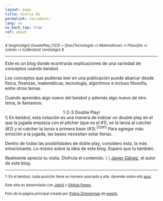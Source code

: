 ```yaml
---
layout: page
title: Acerca de
permalink: /es/about/
lang: es
no_back_top: true
ref: about
---
```


*<sub>$
\begin{align}
  DoublePlay_{123} = \frac{Tecnología\ +\ Matemáticas\ +\ Filosofía\ +\ \cdots\ +\ n}{Beisbol}
\end{align}
$</sub>*

<hr>

Este es un blog donde econtrarás explicaciones de una variedad de conceptos usando beisbol.

Los conceptos que pudieras leer en una publicación puede abarcar desde física, finanzas, matemáticas, tecnología, algoritmos e incluso filosofía, entre otros temas.

Cuando aprendes algo nuevo del beisbol y además algo nuevo de otro tema, le llamamos:

<center> 1-2-3 Double Play! </center>
\\
En beisbol, esta notación es una manera de indicar un double play en el que la jugada empieza con el pitcher (que es el #1), se la lanza al catcher (#2) y el catcher la lanza a primera base (#3).<sup>[1](#1)</sup> Para agregar más emoción a la jugada, las bases necesitan estar llenas.

Dentro de todas las posibilidades de doble play, considero esta, la más emocionante. Lo mismo sobre la idea de este blog. Espero que tu también.

Realmente aprecio tu visita. Disfruta el contenido.
\\
\\
[Javier Gálvez](https://jjaviergalvez.github.io/), el autor de este blog.


<hr>

<sub><a name="1">1</a>: En el beisbol, cada posición tiene un número asociado a ella. Aprende sobre ello [aquí](https://luismiguelguerrero.com/2017/12/20/beisbol-para-principiantes-cuales-son-las-posiciones-a-la-defensiva/).

<sub>Este sitio es desarrolado con [Jekyll](https://jekyllrb.com/) y [GitHub Pages](https://pages.github.com/).</sub>

<sub>Foto de la página principal creada por [Polina Zimmerman](https://www.pexels.com/photo/white-book-page-with-white-baseball-3747270/) de [pexels](https://www.pexels.com/).</sub>
